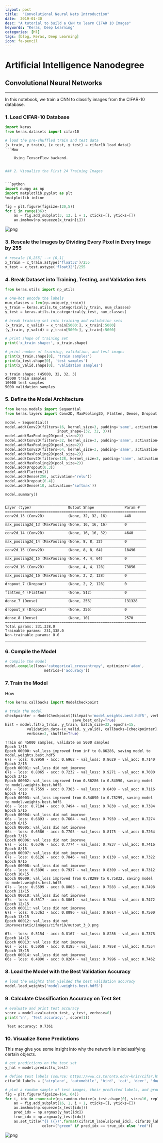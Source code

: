 ```yaml
---
layout: post
title:  "Convolutional Neural Nets Introduction"
date:  2019-01-30
desc: "A tutorial to build a CNN to learn CIFAR 10 Images"
keywords: "Keras, Deep Learning"
categories: [Ml]
tags: [blog, Keras, Deep Learning]
icon: fa-pencil
---
```

# Artificial Intelligence Nanodegree

## Convolutional Neural Networks

---

In this notebook, we train a CNN to classify images from the CIFAR-10 database.

### 1. Load CIFAR-10 Database


```python
import keras
from keras.datasets import cifar10

# load the pre-shuffled train and test data
(x_train, y_train), (x_test, y_test) = cifar10.load_data()
```How

    Using TensorFlow backend.


### 2. Visualize the First 24 Training Images


```python
import numpy as np
import matplotlib.pyplot as plt
%matplotlib inline

fig = plt.figure(figsize=(20,5))
for i in range(36):
    ax = fig.add_subplot(3, 12, i + 1, xticks=[], yticks=[])
    ax.imshow(np.squeeze(x_train[i]))
```


![png](static/images/cifar10/output_3_0.png)


### 3. Rescale the Images by Dividing Every Pixel in Every Image by 255


```python
# rescale [0,255] --> [0,1]
x_train = x_train.astype('float32')/255
x_test = x_test.astype('float32')/255
```

### 4.  Break Dataset into Training, Testing, and Validation Sets


```python
from keras.utils import np_utils

# one-hot encode the labels
num_classes = len(np.unique(y_train))
y_train = keras.utils.to_categorical(y_train, num_classes)
y_test = keras.utils.to_categorical(y_test, num_classes)

# break training set into training and validation sets
(x_train, x_valid) = x_train[5000:], x_train[:5000]
(y_train, y_valid) = y_train[5000:], y_train[:5000]

# print shape of training set
print('x_train shape:', x_train.shape)

# print number of training, validation, and test images
print(x_train.shape[0], 'train samples')
print(x_test.shape[0], 'test samples')
print(x_valid.shape[0], 'validation samples')
```

    x_train shape: (45000, 32, 32, 3)
    45000 train samples
    10000 test samples
    5000 validation samples


### 5. Define the Model Architecture


```python
from keras.models import Sequential
from keras.layers import Conv2D, MaxPooling2D, Flatten, Dense, Dropout

model = Sequential()
model.add(Conv2D(filters=16, kernel_size=3, padding='same', activation='relu',
                        input_shape=(32, 32, 3)))
model.add(MaxPooling2D(pool_size=2))
model.add(Conv2D(filters=32, kernel_size=3, padding='same', activation='relu'))
model.add(MaxPooling2D(pool_size=2))
model.add(Conv2D(filters=64, kernel_size=3, padding='same', activation='relu'))
model.add(MaxPooling2D(pool_size=2))
model.add(Conv2D(filters=128, kernel_size=3, padding='same', activation='relu'))
model.add(MaxPooling2D(pool_size=2))
model.add(Dropout(0.3))
model.add(Flatten())
model.add(Dense(256, activation='relu'))
model.add(Dropout(0.4))
model.add(Dense(10, activation='softmax'))

model.summary()
```

    _________________________________________________________________
    Layer (type)                 Output Shape              Param #   
    =================================================================
    conv2d_13 (Conv2D)           (None, 32, 32, 16)        448       
    _________________________________________________________________
    max_pooling2d_13 (MaxPooling (None, 16, 16, 16)        0         
    _________________________________________________________________
    conv2d_14 (Conv2D)           (None, 16, 16, 32)        4640      
    _________________________________________________________________
    max_pooling2d_14 (MaxPooling (None, 8, 8, 32)          0         
    _________________________________________________________________
    conv2d_15 (Conv2D)           (None, 8, 8, 64)          18496     
    _________________________________________________________________
    max_pooling2d_15 (MaxPooling (None, 4, 4, 64)          0         
    _________________________________________________________________
    conv2d_16 (Conv2D)           (None, 4, 4, 128)         73856     
    _________________________________________________________________
    max_pooling2d_16 (MaxPooling (None, 2, 2, 128)         0         
    _________________________________________________________________
    dropout_7 (Dropout)          (None, 2, 2, 128)         0         
    _________________________________________________________________
    flatten_4 (Flatten)          (None, 512)               0         
    _________________________________________________________________
    dense_7 (Dense)              (None, 256)               131328    
    _________________________________________________________________
    dropout_8 (Dropout)          (None, 256)               0         
    _________________________________________________________________
    dense_8 (Dense)              (None, 10)                2570      
    =================================================================
    Total params: 231,338.0
    Trainable params: 231,338.0
    Non-trainable params: 0.0
    _________________________________________________________________


### 6. Compile the Model


```python
# compile the model
model.compile(loss='categorical_crossentropy', optimizer='adam',
                  metrics=['accuracy'])
```

### 7. Train the Model

How
```python
from keras.callbacks import ModelCheckpoint   

# train the model
checkpointer = ModelCheckpoint(filepath='model.weights.best.hdf5', verbose=1,
                               save_best_only=True)
hist = model.fit(x_train, y_train, batch_size=32, epochs=15,
          validation_data=(x_valid, y_valid), callbacks=[checkpointer],
          verbose=2, shuffle=True)
```

    Train on 45000 samples, validate on 5000 samples
    Epoch 1/15
    Epoch 00000: val_loss improved from inf to 0.86286, saving model to model.weights.best.hdf5
    67s - loss: 0.8959 - acc: 0.6962 - val_loss: 0.8629 - val_acc: 0.7140
    Epoch 2/15
    Epoch 00001: val_loss did not improve
    67s - loss: 0.8065 - acc: 0.7232 - val_loss: 0.9271 - val_acc: 0.7000
    Epoch 3/15
    Epoch 00002: val_loss improved from 0.86286 to 0.84090, saving model to model.weights.best.hdf5
    66s - loss: 0.7559 - acc: 0.7383 - val_loss: 0.8409 - val_acc: 0.7116
    Epoch 4/15
    Epoch 00003: val_loss improved from 0.84090 to 0.78299, saving model to model.weights.best.hdf5
    66s - loss: 0.7184 - acc: 0.7494 - val_loss: 0.7830 - val_acc: 0.7384
    Epoch 5/15
    Epoch 00004: val_loss did not improve
    66s - loss: 0.6893 - acc: 0.7604 - val_loss: 0.7959 - val_acc: 0.7274
    Epoch 6/15
    Epoch 00005: val_loss did not improve
    66s - loss: 0.6586 - acc: 0.7705 - val_loss: 0.8175 - val_acc: 0.7264
    Epoch 7/15
    Epoch 00006: val_loss did not improve
    67s - loss: 0.6346 - acc: 0.7774 - val_loss: 0.7837 - val_acc: 0.7416
    Epoch 8/15
    Epoch 00007: val_loss did not improve
    67s - loss: 0.6126 - acc: 0.7846 - val_loss: 0.8139 - val_acc: 0.7322
    Epoch 9/15
    Epoch 00008: val_loss did not improve
    66s - loss: 0.5896 - acc: 0.7937 - val_loss: 0.8309 - val_acc: 0.7312
    Epoch 10/15
    Epoch 00009: val_loss improved from 0.78299 to 0.75832, saving model to model.weights.best.hdf5
    67s - loss: 0.5599 - acc: 0.8003 - val_loss: 0.7583 - val_acc: 0.7498
    Epoch 11/15
    Epoch 00010: val_loss did not improve
    67s - loss: 0.5517 - acc: 0.8061 - val_loss: 0.7844 - val_acc: 0.7472
    Epoch 12/15
    Epoch 00011: val_loss did not improve
    67s - loss: 0.5363 - acc: 0.8096 - val_loss: 0.8014 - val_acc: 0.7500
    Epoch 13/15
    Epoch 00012: val_loss did not improvestatic/images/cifar10/output_3_0.png

    67s - loss: 0.5154 - acc: 0.8167 - val_loss: 0.8286 - val_acc: 0.7378
    Epoch 14/15
    Epoch 00013: val_loss did not improve
    66s - loss: 0.5058 - acc: 0.8185 - val_loss: 0.7958 - val_acc: 0.7554
    Epoch 15/15
    Epoch 00014: val_loss did not improve
    66s - loss: 0.4890 - acc: 0.8264 - val_loss: 0.7996 - val_acc: 0.7462


### 8. Load the Model with the Best Validation Accuracy


```python
# load the weights that yielded the best validation accuracy
model.load_weights('model.weights.best.hdf5')
```

### 9. Calculate Classification Accuracy on Test Set


```python
# evaluate and print test accuracy
score = model.evaluate(x_test, y_test, verbose=0)
print('\n', 'Test accuracy:', score[1])
```


     Test accuracy: 0.7361


### 10. Visualize Some Predictions

This may give you some insight into why the network is misclassifying certain objects.


```python
# get predictions on the test set
y_hat = model.predict(x_test)

# define text labels (source: https://www.cs.toronto.edu/~kriz/cifar.html)
cifar10_labels = ['airplane', 'automobile', 'bird', 'cat', 'deer', 'dog', 'frog', 'horse', 'ship', 'truck']
```


```python
# plot a random sample of test images, their predicted labels, and ground truth
fig = plt.figure(figsize=(64, 64))
for i, idx in enumerate(np.random.choice(x_test.shape[0], size=16, replace=False)):
    ax = fig.add_subplot(16, 1, i + 1, xticks=[], yticks=[])
    ax.imshow(np.squeeze(x_test[idx]))
    pred_idx = np.argmax(y_hat[idx])
    true_idx = np.argmax(y_test[idx])
    ax.set_title("{} ({})".format(cifar10_labels[pred_idx], cifar10_labels[true_idx]),
                 color=("green" if pred_idx == true_idx else "red"))
```


![png](static/images/cifar10/output_20_0.png)



```python

```
